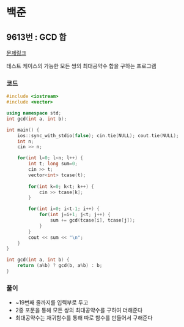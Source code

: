 # 백준

## 9613번 : GCD 합

[문제링크](https://www.acmicpc.net/problem/9613)

테스트 케이스의 가능한 모든 쌍의 최대공약수 합을 구하는 프로그램


### 코드

```c++
#include <iostream>
#include <vector>

using namespace std;
int gcd(int a, int b);

int main() {
    ios::sync_with_stdio(false); cin.tie(NULL); cout.tie(NULL);
    int n;
    cin >> n;

    for(int l=0; l<n; l++) {
        int t; long sum=0;
        cin >> t;
        vector<int> tcase(t);
        
        for(int k=0; k<t; k++) {
            cin >> tcase[k];
        }

        for(int i=0; i<t-1; i++) {
            for(int j=i+1; j<t; j++) {
                sum += gcd(tcase[i], tcase[j]);
            }
        }
        cout << sum << "\n";
    }
}

int gcd(int a, int b) {
    return (a%b) ? gcd(b, a%b) : b;
}
```



### 풀이

- ~19번째 줄까지를 입력부로 두고
- 2중 포문을 통해 모든 쌍의 최대공약수를 구하여 더해준다
- 최대공약수는 재귀함수를 통해 따로 함수를 만들어서 구해준다


